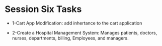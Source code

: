 # Session Six Tasks

- 1-Cart App Modification: add inhertance to the cart application 

- 2-Create a Hospital Management System: Manages patients, doctors, nurses, departments, billing, Employees, and managers.

